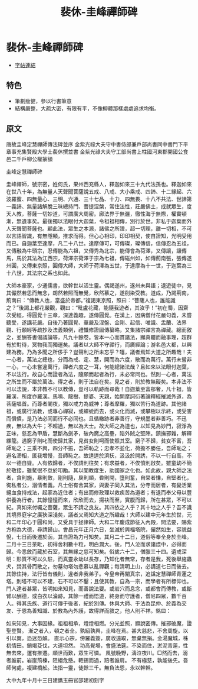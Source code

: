 ﻿---
title: '裴休-圭峰禪師碑'
tags: ['裴休', '碑刻', '楷書']
order: 8
---
# 裴休-圭峰禪師碑
* [字帖連結](https://digitalarchive.npm.gov.tw/Painting/Content?pid=20332&Dept=P)

## 特色
* 筆劃瘦健，參以行書筆意
* 結構嚴整，大疏大密，有限有平，不像柳體那樣處處追求均衡。

## 原文
唐故圭峰定慧禪師傳法碑並序
金紫光祿大夫守中書侍郎兼戶部尚書同中書門下平章事充集賢殿大學士裴休撰並書
金紫光祿大夫守工部尚書上柱國河東郡開國公食邑二千戶柳公權篆額

圭峰定慧禪師碑

圭峰禪師，號宗密，姓何氏，果州西充縣人，釋迦如來三十九代法孫也。釋迦如來在世八十年，為無量人天聲聞菩薩說五戒、八戒、大小乘戒、四諦、十二緣起、六波羅蜜、四無量心、三明、六通、三十七品、十力、四無畏、十八不共法、世諦第一義諦、無量諸解脫三昧總持門、菩提涅槃，常住法性，莊嚴佛土，成就眾生，度天人教，菩薩一切妙道，可謂廣大周密。廓法界于無疆，徹性海于無際，權實頓漸，無遺事矣。最後獨以法眼付大迦葉，令祖祖相傳，別行於世。非私于迦葉而外人天聲聞菩薩也。顧此法，眾生之本源，諸佛之所證，超一切理，離一切相，不可以言語智識，有無隱顯，推求而得。但心心相印，印印相契，使自證知，光明受用而已。自迦葉至達摩，凡二十八世。達摩傳可，可傳璨，璨傳信，信傳忍為五祖，又傳融為牛頭宗，忍傳能為六祖，又傳秀為北宗，能傳會為荷澤，又傳讓，讓傳馬，馬於其法為江西宗，荷澤宗荷澤于宗為七祖，傳磁州如，如傳荊南張，張傳遂州圓，又傳東京照，圓傳大師，大師于荷澤為五世，于達摩為十一世，于迦葉為三十八世，其法宗之系也如此。

大師本豪家，少通儒書，欲幹世以活生靈。偶謁遂州，遂州未與語；退遊徒中，見其儼然若思而無念，朗然若照而無覺，欣然慕之，遂削染受教。道成，乃謁荊南，荊南曰：“傳教人也，當盛於帝都。”複謁東京照，照曰：“菩薩人也，誰能識之？”後謁上都花嚴觀，觀曰：“毗盧花藏，能隨我遊者，其汝乎！”初在蜀，因齋次受經，得圓覺十三章，深達義趣，遂傳圓覺。在漢上，因病僧付花嚴句義，未嘗聽受，遂講花嚴。自後乃著圓覺、華嚴及涅盤、金剛、起信、唯識、盂蘭、法界觀、行願經等疏抄及法義類例，禮懺修證圖傳纂略，又集諸宗禪言為禪藏。總而敘之，並酬答書偈議論等，凡九十餘卷。皆本一心而貫諸法，顯真體而融事理，超群有於對待，冥物我而獨運矣。議者以大師不守禪行，而廣經論；游名邑大都，以興建為務。乃為多聞之所侈乎？豈聲利之所未忘乎？嘻，議者焉知大道之所趣哉！夫一心者，萬法之總也，分而為戒、定、慧，開而為六度，散而為萬行。萬行未嘗非一心，一心未嘗違萬行，禪者六度之一耳，何能總諸法哉？且如來以法眼付迦葉，不以法行。故自心而證者為法，隨願而起者為行，未必常同也。然則一心者，萬法之所生而不屬於萬法。得之者，則于法自在矣。見之者，則於教無礙矣。本非法不可以法說，本非教不可以教傳，豈可以軌跡而尋哉！自迦葉至富郍奢，凡十祖，皆羅漢，所度亦羅漢。馬鳴、龍樹、提婆、天親，始開摩訶衍著論釋經摧滅外道，為菩薩唱首。而尊者闍夜，獨以戒力為威神；尊者摩羅，獨以苦行為道跡。其他諸祖，或廣行法教，或專心禪寂，或蟬蛻而去，或火化而滅，或攀樹以示終，或受害而償債，是乃法必同而行不必同也。且循轍跡者非善行，守規墨者非善巧。不迅疾，無以為大牛；不超過，無以為大士。故大師之為道也，以知見為妙門，寂淨為正味，慈忍為甲盾，慧斷為劍矛，破內魔之高壘，陷外賊之堅陣。鎮撫邪雜，解釋縲龍。遇窮子則叱而使歸其家，見貧女則呵而使照其室。窮子不歸，貧女不富，吾師恥之；三乘不興，四分不振，吾師恥之；忠孝不並化，荷擔不勝任，吾師恥之；避名滯相，匿我增慢，吾師恥之。故遑遑於濟扷，汲汲於開誘，不以一行自高，不以一德自聳。人有依歸者，不俟請則往矣；有求益者，不俟憤則啟矣。雖童幼不簡於敬接，雖驁很不怠於叩勵。其以闡教度生，助國家之化也。如此故，親大師之法者，貪則施，暴則斂，剛則隨，戾則順，昏則開，墮則奮，自榮者慊，自堅者化，徇私者公，溺情者義。凡士俗有舍其家，與妻子同入其法，分寺而居者，有變活業絕血食持戒法，起家為近住者；有出而修政理以救疾苦為道者；有退而奉父母以豐供養為行者。其餘憧憧而來，欣欣而去，揚袂而至，實腹而歸，所在甚眾，不可以紀。真如來付囑之菩薩，眾生不請之良友。其四依之人乎？其十地之人乎？吾不識其境界庭宇之廣狹深淺矣，議者又焉知大道之所趣哉！大師以建中元年生於世，元和二年印心于圓和尚，又受具于拯律師。大和二年慶成節征入內殿，問法要，賜紫方袍為大德，尋請歸山。會昌元年正月六日，坐滅於興福塔院，儼然如生，容貌益悅，七日而後遷於函，其自證為力可知矣。其月二十二日，道俗等奉全身於圭峰。二月十三日荼毗，初得舍利數十粒，明白潤大。後，門人泣而求諸煨中，必得而歸。今悉斂而藏於石室，其無緣之慈可知矣。俗歲六十二，僧臘三十四。遺戒深明：形質不可以久駐，而真靈永劫以長存，乃知化者無常，存者是我，死後舉施蟲犬，焚其骨而散之，勿墓勿塔勿悲慕以亂禪觀；每清明上山，必講道七日而後去。其餘住持，法行皆有儀則，違者非我弟子。今皇帝再闡真宗，追諡定慧禪師青蓮之塔。則塔不可以不建，石不可以不鑿；且使其教，自為一宗，而學者有所標仰也。門人達者甚眾，皆明如來知見，而善說法要。或岩穴而息念，或都會而傳教，或斷臂以酬德，或白衣以淪跡。其餘一禮而悟道，終身而守護者，僧尼四眾，數千百人。得其氏族、道行可傳于後者，紀於別傳。休與大師、于法為昆仲、於義為交友、于恩為善知識、於教為內外護，故得詳而敘之，他人則不祥。銘曰：

如來知見，大事因緣。祖祖相承，燈燈相燃。分光並照，顯說密傳。摧邪破魔，證聖登賢。
漸之者入，頓之者全。孰紹孰興，圭峰在焉。甚大慈悲，不舍周旋。以引以翼，恐迷恐顛。
直示心宗，傍羅義簽，廣收遠取，無棄無捐。金湯魔城，株杌情田。銷竭芟伐，大道坦然。
功高覺場，會盛法筵。不染而住，淤泥青蓮，性無去來，運有推遷。順世而歎，眾生可憐。
風號晚野，濤泣夜川。□然而去，溺者誰前。岩崖荊榛，阻絕危懸。輊錫而過，踣者誰肩。
不有極慈，孰能後先。吾師何處，複建橋舩。法指一靈，徒餘三千。無負法恩，永以幹幹。

大中九年十月十三日建鐫玉冊官邵建初刻字

